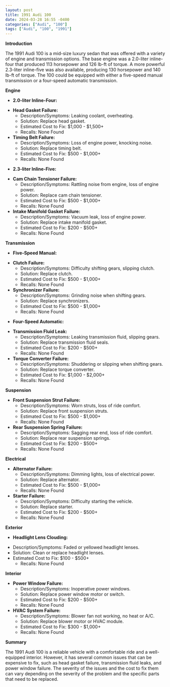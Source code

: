 ```yaml
---
layout: post
title: 1991 Audi 100
date: 2024-03-28 16:55 -0400
categories: ["Audi", "100"]
tags: ["Audi", "100", "1991"]
---
```

**Introduction**

The 1991 Audi 100 is a mid-size luxury sedan that was offered with a variety of engine and transmission options. The base engine was a 2.0-liter inline-four that produced 113 horsepower and 126 lb-ft of torque. A more powerful 2.3-liter inline-five was also available, producing 130 horsepower and 140 lb-ft of torque. The 100 could be equipped with either a five-speed manual transmission or a four-speed automatic transmission.

**Engine**

* **2.0-liter Inline-Four:**
 - **Head Gasket Failure:**
   - Description/Symptoms: Leaking coolant, overheating.
   - Solution: Replace head gasket.
   - Estimated Cost to Fix: $1,000 - $1,500+
   - Recalls: None Found
 - **Timing Belt Failure:**
   - Description/Symptoms: Loss of engine power, knocking noise.
   - Solution: Replace timing belt.
   - Estimated Cost to Fix: $500 - $1,000+
   - Recalls: None Found
* **2.3-liter Inline-Five:**
 - **Cam Chain Tensioner Failure:**
   - Description/Symptoms: Rattling noise from engine, loss of engine power.
   - Solution: Replace cam chain tensioner.
   - Estimated Cost to Fix: $500 - $1,000+
   - Recalls: None Found
 - **Intake Manifold Gasket Failure:**
   - Description/Symptoms: Vacuum leak, loss of engine power.
   - Solution: Replace intake manifold gasket.
   - Estimated Cost to Fix: $200 - $500+
   - Recalls: None Found

**Transmission**

* **Five-Speed Manual:**
 - **Clutch Failure:**
   - Description/Symptoms: Difficulty shifting gears, slipping clutch.
   - Solution: Replace clutch.
   - Estimated Cost to Fix: $500 - $1,000+
   - Recalls: None Found
 - **Synchronizer Failure:**
   - Description/Symptoms: Grinding noise when shifting gears.
   - Solution: Replace synchronizers.
   - Estimated Cost to Fix: $500 - $1,000+
   - Recalls: None Found
* **Four-Speed Automatic:**
 - **Transmission Fluid Leak:**
   - Description/Symptoms: Leaking transmission fluid, slipping gears.
   - Solution: Replace transmission fluid seals.
   - Estimated Cost to Fix: $200 - $500+
   - Recalls: None Found
 - **Torque Converter Failure:**
   - Description/Symptoms: Shuddering or slipping when shifting gears.
   - Solution: Replace torque converter.
   - Estimated Cost to Fix: $1,000 - $2,000+
   - Recalls: None Found

**Suspension**

 - **Front Suspension Strut Failure:**
   - Description/Symptoms: Worn struts, loss of ride comfort.
   - Solution: Replace front suspension struts.
   - Estimated Cost to Fix: $500 - $1,000+
   - Recalls: None Found
 - **Rear Suspension Spring Failure:**
   - Description/Symptoms: Sagging rear end, loss of ride comfort.
   - Solution: Replace rear suspension springs.
   - Estimated Cost to Fix: $200 - $500+
   - Recalls: None Found

**Electrical**

 - **Alternator Failure:**
   - Description/Symptoms: Dimming lights, loss of electrical power.
   - Solution: Replace alternator.
   - Estimated Cost to Fix: $500 - $1,000+
   - Recalls: None Found
 - **Starter Failure:**
   - Description/Symptoms: Difficulty starting the vehicle.
   - Solution: Replace starter.
   - Estimated Cost to Fix: $200 - $500+
   - Recalls: None Found

**Exterior**

* **Headlight Lens Clouding:**
 - Description/Symptoms: Faded or yellowed headlight lenses.
 - Solution: Clean or replace headlight lenses.
 - Estimated Cost to Fix: $100 - $500+
   - Recalls: None Found

**Interior**

 - **Power Window Failure:**
   - Description/Symptoms: Inoperative power windows.
   - Solution: Replace power window motor or switch.
   - Estimated Cost to Fix: $200 - $500+
   - Recalls: None Found
 - **HVAC System Failure:**
   - Description/Symptoms: Blower fan not working, no heat or A/C.
   - Solution: Replace blower motor or HVAC module.
   - Estimated Cost to Fix: $300 - $1,000+
   - Recalls: None Found

**Summary**

The 1991 Audi 100 is a reliable vehicle with a comfortable ride and a well-equipped interior. However, it has several common issues that can be expensive to fix, such as head gasket failure, transmission fluid leaks, and power window failure. The severity of the issues and the cost to fix them can vary depending on the severity of the problem and the specific parts that need to be replaced.
